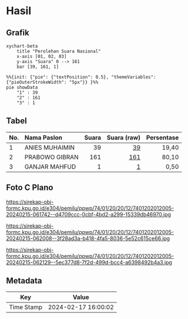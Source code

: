 # Hasil

## Grafik

```mermaid
xychart-beta
    title "Perolehan Suara Nasional"
    x-axis [01, 02, 03]
    y-axis "Suara" 0 --> 161
    bar [39, 161, 1]
```

```mermaid
%%{init: {"pie": {"textPosition": 0.5}, "themeVariables": {"pieOuterStrokeWidth": "5px"}} }%%
pie showData
    "1" : 39
    "2" : 161
    "3" : 1
```

## Tabel

| No. | Nama Paslon    | Suara | Suara (raw) | Persentase |
|:--- |:-------------- | -----:| -----------:| ----------:|
| 1   | ANIES MUHAIMIN | 39    | [39][p-1]   | 19,40      |
| 2   | PRABOWO GIBRAN | 161   | [161][p-2]  | 80,10      |
| 3   | GANJAR MAHFUD  | 1     | [1][p-3]    | 0,50       |


[p-1]: https://github.com/gigit-pemilu/pemilu-2024/blob/main/pilpres/hitung-suara/sub/74-sulawesi-tenggara/sub/01-kolaka/sub/20-samaturu/sub/2012-sani-sani/sub/005-tps/sub/paslon-1.txt
[p-2]: https://github.com/gigit-pemilu/pemilu-2024/blob/main/pilpres/hitung-suara/sub/74-sulawesi-tenggara/sub/01-kolaka/sub/20-samaturu/sub/2012-sani-sani/sub/005-tps/sub/paslon-2.txt
[p-3]: https://github.com/gigit-pemilu/pemilu-2024/blob/main/pilpres/hitung-suara/sub/74-sulawesi-tenggara/sub/01-kolaka/sub/20-samaturu/sub/2012-sani-sani/sub/005-tps/sub/paslon-3.txt

## Foto C Plano

https://sirekap-obj-formc.kpu.go.id/e304/pemilu/ppwp/74/01/20/20/12/7401202012005-20240215-061742--d4709ccc-0cbf-4bd2-a299-15339db46970.jpg

https://sirekap-obj-formc.kpu.go.id/e304/pemilu/ppwp/74/01/20/20/12/7401202012005-20240215-062008--3f28ad3a-b418-4fa5-8036-5e52c615ce66.jpg

https://sirekap-obj-formc.kpu.go.id/e304/pemilu/ppwp/74/01/20/20/12/7401202012005-20240215-062129--5ec377d8-7f2d-499d-bcc4-a6398492b4a3.jpg


## Metadata

| Key        | Value               |
| ---------- | ------------------- |
| Time Stamp | 2024-02-17 16:00:02 |




